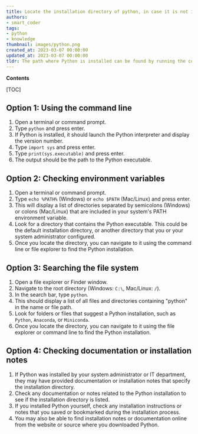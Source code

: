```yaml
---
title: Locate the installation directory of python, in case it is not in the default path
authors:
- smart_coder
tags:
- python
- knowledge
thumbnail: images/python.png
created_at: 2023-03-07 00:00:00
updated_at: 2023-03-07 00:00:00
tldr: The path where Python is installed can be found by running the command `which python` in the terminal/cmd prompt.
---
```


**Contents**

[TOC]

## Option 1: Using the command line

1. Open a terminal or command prompt.
2. Type `python` and press enter.
3. If Python is installed, it should launch the Python interpreter and display the version number.
4. Type `import sys` and press enter.
5. Type `print(sys.executable)` and press enter.
6. The output should be the path to the Python executable.


## Option 2: Checking environment variables

1. Open a terminal or command prompt.
2. Type `echo %PATH%` (Windows) or `echo $PATH` (Mac/Linux) and press enter.
3. This will display a list of directories separated by semicolons (Windows) or colons (Mac/Linux) that are included in your system's PATH environment variable.
4. Look for a directory that contains the Python executable. This could be the default installation directory, or another directory that you or your system administrator configured.
5. Once you locate the directory, you can navigate to it using the command line or file explorer to find the Python installation.


## Option 3: Searching the file system

1. Open a file explorer or Finder window.
2. Navigate to the root directory (Windows: `C:\`, Mac/Linux: `/`).
3. In the search bar, type `python`.
4. This should display a list of all files and directories containing "python" in the name or file path.
5. Look for folders or files that suggest a Python installation, such as `Python`, `Anaconda`, or `Miniconda`.
6. Once you locate the directory, you can navigate to it using the file explorer or command line to find the Python installation.


## Option 4: Checking documentation or installation notes

1. If Python was installed by your system administrator or IT department, they may have provided documentation or installation notes that specify the installation directory.
2. Check any documentation or notes related to the Python installation to see if the installation directory is listed.
3. If you installed Python yourself, check any installation instructions or notes that you saved or bookmarked during the installation process.
4. You may also be able to find installation notes or documentation online from the website or source where you downloaded Python.
